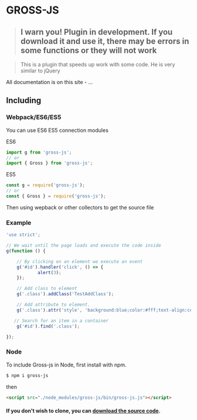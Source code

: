 # GROSS-JS

>## I warn you! Plugin in development. If you download it and use it, there may be errors in some functions or they will not work

> This is a plugin that speeds up work with some code. He is very similar to jQuery

All documentation is on this site - ...
## Including

### Webpack/ES6/ES5

You can use ES6 ES5 connection modules

ES6
```js
import g from 'gross-js';
// or 
import { Gross } from 'gross-js';
```

ES5
```js
const g = require('gross-js');
// or
const { Gross } = require('gross-js');
```

Then using wepback or other collectors to get the source file

### Example
```js
'use strict';

// We wait until the page loads and execute the code inside
g(function () {

    // By clicking on an element we execute an event
    g('#id').handler('click', () => {
            alert(3);
    });

    // Add class to element
    g('.class').addClass('TestAddClass');

    // Add attribute to element.
    g('.class').attr('style', 'background:blue;color:#fff;text-align:center');

   // Search for an item in a container
    g('#id').find('.class');

});
```

### Node

To include Gross-js in Node, first install with npm.

```bash
$ npm i gross-js
```

then

```html
<script src="./node_modules/gross-js/bin/gross-js.js"></script>
```




#### If you don't wish to clone, you can [download the source code](https://github.com/TheWitcher1991/gross-js/archive/master.zip).